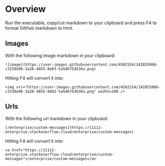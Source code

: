 # Overview
Run the executable, copy/cut markdown to your clipboard and press F4 to format GitHub markdown to html.

## Images

With the following image markdown in your clipboard:

`![image](https://user-images.githubusercontent.com/4502154/142855066-c3258e9b-3a26-4855-8e83-5a5d6754536a.png)`

Hitting F4 will convert it into:

`<img src="https://user-images.githubusercontent.com/4502154/142855066-c3258e9b-3a26-4855-8e83-5a5d6754536a.png" width=100 />`

## Urls

With the following url markdown in your clipboard:

 `[/enterprise/custom-messages](https://11112-enterprise.stackoverflow.cloud/enterprise/custom-messages)`
 
 Hitting F4 will convert it into:
 
 `<a href="https://11112-enterprise.stackoverflow.cloud/enterprise/custom-messages">/enterprise/custom-messages</a>`

